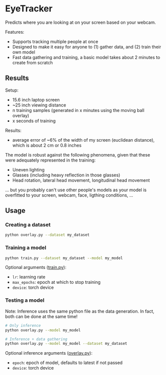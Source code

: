 # EyeTracker

Predicts where you are looking at on your screen based on your webcam.

Features:

- Supports tracking multiple people at once
- Designed to make it easy for anyone to (1) gather data, and (2) train their own model
- Fast data gathering and training, a basic model takes about 2 minutes to create from scratch

## Results

Setup:

- 15.6 inch laptop screen
- ~25 inch viewing distance
- n training samples (generated in x minutes using the moving ball overlay)
- x seconds of training

Results:

- average error of ~6% of the width of my screen (euclidean distance), which is about 2 cm or 0.8 inches

The model is robust against the following phenomena, given that these were adequately represented in the training:

- Uneven lighting
- Glasses (including heavy reflection in those glasses)
- Head rotation, lateral head movement, longitudinal head movement

... but you probably can't use other people's models as your model is overfitted to your screen, webcam, face, ligthing conditions, ...

## Usage

### Creating a dataset

```bash
python overlay.py --dataset my_dataset
```

### Training a model

```bash
python train.py --dataset my_dataset --model my_model
```

Optional arguments ([train.py](./src/train.py)):

- `lr`: learning rate
- `max_epochs`: epoch at which to stop training
- `device`: torch device

### Testing a model

Note: Inference uses the same python file as the data generation. In fact, both can be done at the same time!

```bash
# Only inference
python overlay.py --model my_model

# Inference + data gathering
python overlay.py --model my_model --dataset my_dataset 
```

Optional inference arguments ([overlay.py](./src/overlay.py)):

- `epoch`: epoch of model, defaults to latest if not passed
- `device`: torch device
